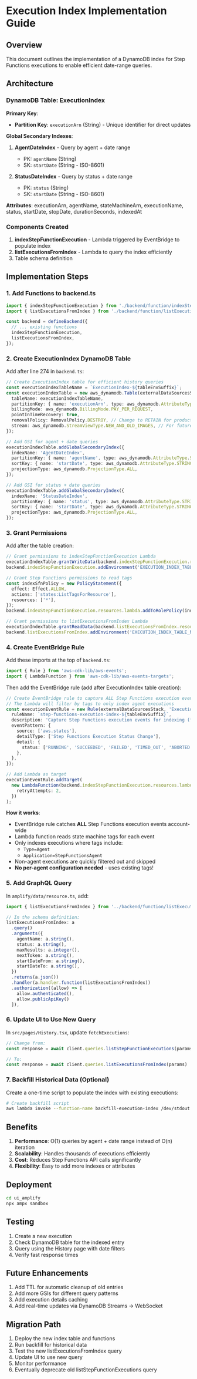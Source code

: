 # Execution Index Implementation Guide

## Overview
This document outlines the implementation of a DynamoDB index for Step Functions executions to enable efficient date-range queries.

## Architecture

### DynamoDB Table: ExecutionIndex

**Primary Key**:
- **Partition Key**: `executionArn` (String) - Unique identifier for direct updates

**Global Secondary Indexes**:
1. **AgentDateIndex** - Query by agent + date range
   - PK: `agentName` (String)
   - SK: `startDate` (String - ISO-8601)

2. **StatusDateIndex** - Query by status + date range
   - PK: `status` (String)
   - SK: `startDate` (String - ISO-8601)

**Attributes**: executionArn, agentName, stateMachineArn, executionName, status, startDate, stopDate, durationSeconds, indexedAt

### Components Created
1. **indexStepFunctionExecution** - Lambda triggered by EventBridge to populate index
2. **listExecutionsFromIndex** - Lambda to query the index efficiently
3. Table schema definition

## Implementation Steps

### 1. Add Functions to backend.ts

```typescript
import { indexStepFunctionExecution } from './backend/function/indexStepFunctionExecution/resource';
import { listExecutionsFromIndex } from './backend/function/listExecutionsFromIndex/resource';

const backend = defineBackend({
  // ... existing functions
  indexStepFunctionExecution,
  listExecutionsFromIndex,
});
```

### 2. Create ExecutionIndex DynamoDB Table

Add after line 274 in `backend.ts`:

```typescript
// Create ExecutionIndex table for efficient history queries
const executionIndexTableName = `ExecutionIndex-${tableEnvSuffix}`;
const executionIndexTable = new aws_dynamodb.Table(externalDataSourcesStack, 'ExecutionIndexTable', {
  tableName: executionIndexTableName,
  partitionKey: { name: 'executionArn', type: aws_dynamodb.AttributeType.STRING },
  billingMode: aws_dynamodb.BillingMode.PAY_PER_REQUEST,
  pointInTimeRecovery: true,
  removalPolicy: RemovalPolicy.DESTROY, // Change to RETAIN for production
  stream: aws_dynamodb.StreamViewType.NEW_AND_OLD_IMAGES, // For future use
});

// Add GSI for agent + date queries
executionIndexTable.addGlobalSecondaryIndex({
  indexName: 'AgentDateIndex',
  partitionKey: { name: 'agentName', type: aws_dynamodb.AttributeType.STRING },
  sortKey: { name: 'startDate', type: aws_dynamodb.AttributeType.STRING },
  projectionType: aws_dynamodb.ProjectionType.ALL,
});

// Add GSI for status + date queries
executionIndexTable.addGlobalSecondaryIndex({
  indexName: 'StatusDateIndex',
  partitionKey: { name: 'status', type: aws_dynamodb.AttributeType.STRING },
  sortKey: { name: 'startDate', type: aws_dynamodb.AttributeType.STRING },
  projectionType: aws_dynamodb.ProjectionType.ALL,
});
```

### 3. Grant Permissions

Add after the table creation:

```typescript
// Grant permissions to indexStepFunctionExecution Lambda
executionIndexTable.grantWriteData(backend.indexStepFunctionExecution.resources.lambda);
backend.indexStepFunctionExecution.addEnvironment('EXECUTION_INDEX_TABLE_NAME', executionIndexTable.tableName);

// Grant Step Functions permissions to read tags
const indexSfnPolicy = new PolicyStatement({
  effect: Effect.ALLOW,
  actions: ['states:ListTagsForResource'],
  resources: ['*'],
});
backend.indexStepFunctionExecution.resources.lambda.addToRolePolicy(indexSfnPolicy);

// Grant permissions to listExecutionsFromIndex Lambda
executionIndexTable.grantReadData(backend.listExecutionsFromIndex.resources.lambda);
backend.listExecutionsFromIndex.addEnvironment('EXECUTION_INDEX_TABLE_NAME', executionIndexTable.tableName);
```

### 4. Create EventBridge Rule

Add these imports at the top of `backend.ts`:

```typescript
import { Rule } from 'aws-cdk-lib/aws-events';
import { LambdaFunction } from 'aws-cdk-lib/aws-events-targets';
```

Then add the EventBridge rule (add after ExecutionIndex table creation):

```typescript
// Create EventBridge rule to capture ALL Step Functions execution events
// The Lambda will filter by tags to only index agent executions
const executionEventRule = new Rule(externalDataSourcesStack, 'ExecutionEventRule', {
  ruleName: `step-functions-execution-index-${tableEnvSuffix}`,
  description: 'Capture Step Functions execution events for indexing (filters by tags)',
  eventPattern: {
    source: ['aws.states'],
    detailType: ['Step Functions Execution Status Change'],
    detail: {
      status: ['RUNNING', 'SUCCEEDED', 'FAILED', 'TIMED_OUT', 'ABORTED'],
    },
  },
});

// Add Lambda as target
executionEventRule.addTarget(
  new LambdaFunction(backend.indexStepFunctionExecution.resources.lambda, {
    retryAttempts: 2,
  })
);
```

**How it works**:
- EventBridge rule catches **ALL** Step Functions execution events account-wide
- Lambda function reads state machine tags for each event
- Only indexes executions where tags include:
  - `Type=Agent`
  - `Application=StepFunctionsAgent`
- Non-agent executions are quickly filtered out and skipped
- **No per-agent configuration needed** - uses existing tags!

### 5. Add GraphQL Query

In `amplify/data/resource.ts`, add:

```typescript
import { listExecutionsFromIndex } from '../backend/function/listExecutionsFromIndex/resource';

// In the schema definition:
listExecutionsFromIndex: a
  .query()
  .arguments({
    agentName: a.string(),
    status: a.string(),
    maxResults: a.integer(),
    nextToken: a.string(),
    startDateFrom: a.string(),
    startDateTo: a.string(),
  })
  .returns(a.json())
  .handler(a.handler.function(listExecutionsFromIndex))
  .authorization((allow) => [
    allow.authenticated(),
    allow.publicApiKey()
  ]),
```

### 6. Update UI to Use New Query

In `src/pages/History.tsx`, update `fetchExecutions`:

```typescript
// Change from:
const response = await client.queries.listStepFunctionExecutions(params)

// To:
const response = await client.queries.listExecutionsFromIndex(params)
```

### 7. Backfill Historical Data (Optional)

Create a one-time script to populate the index with existing executions:

```bash
# Create backfill script
aws lambda invoke --function-name backfill-execution-index /dev/stdout
```

## Benefits

1. **Performance**: O(1) queries by agent + date range instead of O(n) iteration
2. **Scalability**: Handles thousands of executions efficiently
3. **Cost**: Reduces Step Functions API calls significantly
4. **Flexibility**: Easy to add more indexes or attributes

## Deployment

```bash
cd ui_amplify
npx ampx sandbox
```

## Testing

1. Create a new execution
2. Check DynamoDB table for the indexed entry
3. Query using the History page with date filters
4. Verify fast response times

## Future Enhancements

1. Add TTL for automatic cleanup of old entries
2. Add more GSIs for different query patterns
3. Add execution details caching
4. Add real-time updates via DynamoDB Streams → WebSocket

## Migration Path

1. Deploy the new index table and functions
2. Run backfill for historical data
3. Test the new listExecutionsFromIndex query
4. Update UI to use new query
5. Monitor performance
6. Eventually deprecate old listStepFunctionExecutions query